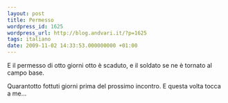 ```yaml
---
layout: post
title: Permesso
wordpress_id: 1625
wordpress_url: http://blog.andvari.it/?p=1625
tags: italiano
date: 2009-11-02 14:33:53.000000000 +01:00
---
```

E il permesso di otto giorni otto è scaduto, e il soldato se ne è tornato al campo base.

Quarantotto fottuti giorni prima del prossimo incontro. E questa volta tocca a me...
